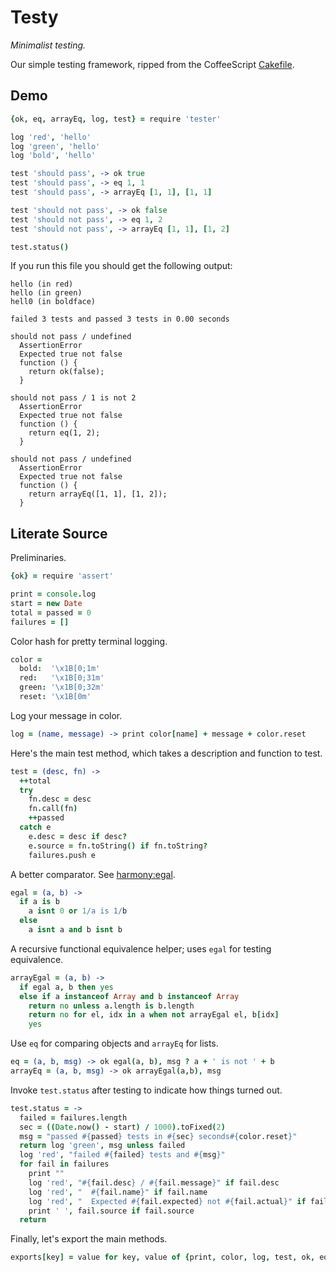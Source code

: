 Testy
=====

*Minimalist testing.*

Our simple testing framework, ripped from the CoffeeScript [Cakefile](https://github.com/jashkenas/coffee-script/blob/master/Cakefile).


## Demo

```coffeescript
{ok, eq, arrayEq, log, test} = require 'tester'

log 'red', 'hello'
log 'green', 'hello'
log 'bold', 'hello'

test 'should pass', -> ok true
test 'should pass', -> eq 1, 1
test 'should pass', -> arrayEq [1, 1], [1, 1]

test 'should not pass', -> ok false
test 'should not pass', -> eq 1, 2
test 'should not pass', -> arrayEq [1, 1], [1, 2]

test.status()
```

If you run this file you should get the following output:

    hello (in red)
    hello (in green)
    hell0 (in boldface)

    failed 3 tests and passed 3 tests in 0.00 seconds

    should not pass / undefined
      AssertionError
      Expected true not false
      function () {
        return ok(false);
      }

    should not pass / 1 is not 2
      AssertionError
      Expected true not false
      function () {
        return eq(1, 2);
      }

    should not pass / undefined
      AssertionError
      Expected true not false
      function () {
        return arrayEq([1, 1], [1, 2]);
      }


## Literate Source

Preliminaries.

```coffeescript
{ok} = require 'assert'

print = console.log
start = new Date
total = passed = 0
failures = []
```
Color hash for pretty terminal logging.

```coffeescript
color = 
  bold:  '\x1B[0;1m'
  red:   '\x1B[0;31m'
  green: '\x1B[0;32m'
  reset: '\x1B[0m'
```
Log your message in color.

```coffeescript
log = (name, message) -> print color[name] + message + color.reset
```
Here's the main test method, which takes a description and function to test.

```coffeescript
test = (desc, fn) ->
  ++total
  try
    fn.desc = desc
    fn.call(fn)
    ++passed
  catch e
    e.desc = desc if desc?
    e.source = fn.toString() if fn.toString?
    failures.push e
```
A better comparator.  See [harmony:egal](http://wiki.ecmascript.org/doku.php?id=harmony:egal).

```coffeescript
egal = (a, b) ->
  if a is b
    a isnt 0 or 1/a is 1/b
  else
    a isnt a and b isnt b
```
A recursive functional equivalence helper; uses `egal` for testing equivalence.

```coffeescript
arrayEgal = (a, b) ->
  if egal a, b then yes
  else if a instanceof Array and b instanceof Array
    return no unless a.length is b.length
    return no for el, idx in a when not arrayEgal el, b[idx]
    yes
```
Use `eq` for comparing objects and `arrayEq` for lists.

```coffeescript
eq = (a, b, msg) -> ok egal(a, b), msg ? a + ' is not ' + b
arrayEq = (a, b, msg) -> ok arrayEgal(a,b), msg
```
Invoke `test.status` after testing to indicate how things turned out.

```coffeescript
test.status = ->
  failed = failures.length
  sec = ((Date.now() - start) / 1000).toFixed(2)
  msg = "passed #{passed} tests in #{sec} seconds#{color.reset}"
  return log 'green', msg unless failed
  log 'red', "failed #{failed} tests and #{msg}"
  for fail in failures
    print ""
    log 'red', "#{fail.desc} / #{fail.message}" if fail.desc
    log 'red', "  #{fail.name}" if fail.name
    log 'red', "  Expected #{fail.expected} not #{fail.actual}" if fail.expected
    print ' ', fail.source if fail.source
  return
```
Finally, let's export the main methods.

```coffeescript
exports[key] = value for key, value of {print, color, log, test, ok, eq, arrayEq}
```
